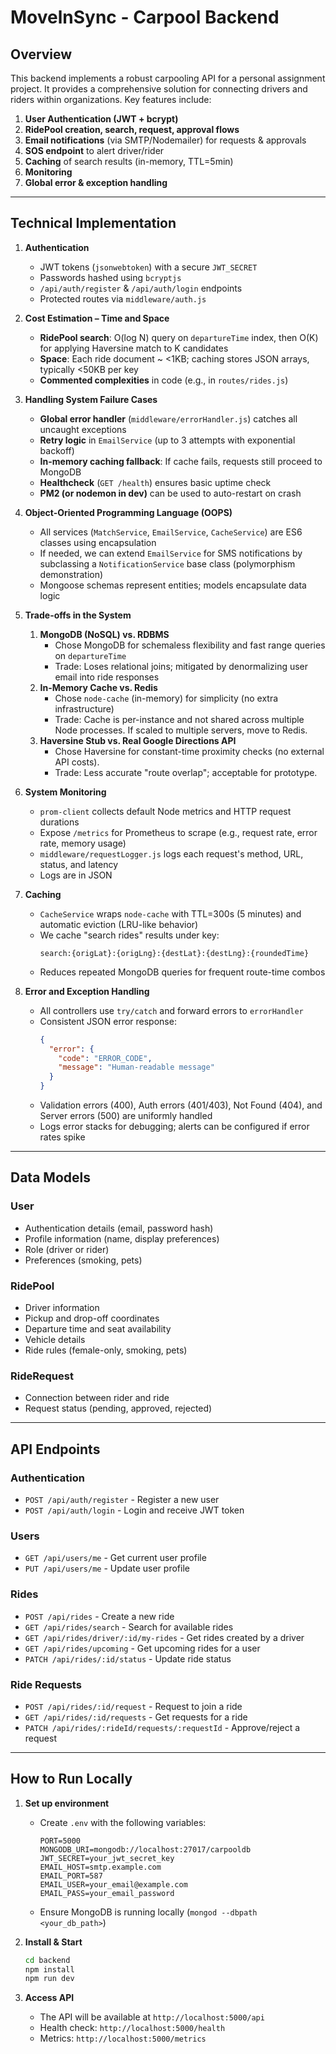 # MovelnSync - Carpool Backend

## Overview
This backend implements a robust carpooling API for a personal assignment project. It provides a comprehensive solution for connecting drivers and riders within organizations. Key features include:

1. **User Authentication (JWT + bcrypt)**
2. **RidePool creation, search, request, approval flows**
3. **Email notifications** (via SMTP/Nodemailer) for requests & approvals
4. **SOS endpoint** to alert driver/rider
5. **Caching** of search results (in-memory, TTL=5min)
6. **Monitoring**
7. **Global error & exception handling**

---

## Technical Implementation

1. **Authentication**  
   - JWT tokens (`jsonwebtoken`) with a secure `JWT_SECRET`  
   - Passwords hashed using `bcryptjs`  
   - `/api/auth/register` & `/api/auth/login` endpoints  
   - Protected routes via `middleware/auth.js`  

2. **Cost Estimation – Time and Space**  
   - **RidePool search**: O(log N) query on `departureTime` index, then O(K) for applying Haversine match to K candidates  
   - **Space**: Each ride document ~ <1KB; caching stores JSON arrays, typically <50KB per key  
   - **Commented complexities** in code (e.g., in `routes/rides.js`)  

3. **Handling System Failure Cases**  
   - **Global error handler** (`middleware/errorHandler.js`) catches all uncaught exceptions  
   - **Retry logic** in `EmailService` (up to 3 attempts with exponential backoff)  
   - **In-memory caching fallback**: If cache fails, requests still proceed to MongoDB  
   - **Healthcheck** (`GET /health`) ensures basic uptime check  
   - **PM2 (or nodemon in dev)** can be used to auto-restart on crash  

4. **Object-Oriented Programming Language (OOPS)**  
   - All services (`MatchService`, `EmailService`, `CacheService`) are ES6 classes using encapsulation  
   - If needed, we can extend `EmailService` for SMS notifications by subclassing a `NotificationService` base class (polymorphism demonstration)  
   - Mongoose schemas represent entities; models encapsulate data logic  

5. **Trade-offs in the System**  
   1. **MongoDB (NoSQL) vs. RDBMS**  
      - Chose MongoDB for schemaless flexibility and fast range queries on `departureTime`  
      - Trade: Loses relational joins; mitigated by denormalizing user email into ride responses  
   2. **In-Memory Cache vs. Redis**  
      - Chose `node-cache` (in-memory) for simplicity (no extra infrastructure)  
      - Trade: Cache is per-instance and not shared across multiple Node processes. If scaled to multiple servers, move to Redis.  
   3. **Haversine Stub vs. Real Google Directions API**  
      - Chose Haversine for constant-time proximity checks (no external API costs).  
      - Trade: Less accurate "route overlap"; acceptable for prototype.  

6. **System Monitoring**  
   - `prom-client` collects default Node metrics and HTTP request durations  
   - Expose `/metrics` for Prometheus to scrape (e.g., request rate, error rate, memory usage)  
   - `middleware/requestLogger.js` logs each request's method, URL, status, and latency
   - Logs are in JSON

7. **Caching**  
   - `CacheService` wraps `node-cache` with TTL=300s (5 minutes) and automatic eviction (LRU-like behavior)  
   - We cache "search rides" results under key:  
     ```
     search:{origLat}:{origLng}:{destLat}:{destLng}:{roundedTime}
     ```  
   - Reduces repeated MongoDB queries for frequent route-time combos  

8. **Error and Exception Handling**  
   - All controllers use `try/catch` and forward errors to `errorHandler`  
   - Consistent JSON error response:  
     ```json
     {
       "error": {
         "code": "ERROR_CODE",
         "message": "Human-readable message"
       }
     }
     ```  
   - Validation errors (400), Auth errors (401/403), Not Found (404), and Server errors (500) are uniformly handled  
   - Logs error stacks for debugging; alerts can be configured if error rates spike  

---

## Data Models

### User
- Authentication details (email, password hash)
- Profile information (name, display preferences)
- Role (driver or rider)
- Preferences (smoking, pets)

### RidePool
- Driver information
- Pickup and drop-off coordinates
- Departure time and seat availability
- Vehicle details
- Ride rules (female-only, smoking, pets)

### RideRequest
- Connection between rider and ride
- Request status (pending, approved, rejected)

---

## API Endpoints

### Authentication
- `POST /api/auth/register` - Register a new user
- `POST /api/auth/login` - Login and receive JWT token

### Users
- `GET /api/users/me` - Get current user profile
- `PUT /api/users/me` - Update user profile

### Rides
- `POST /api/rides` - Create a new ride
- `GET /api/rides/search` - Search for available rides
- `GET /api/rides/driver/:id/my-rides` - Get rides created by a driver
- `GET /api/rides/upcoming` - Get upcoming rides for a user
- `PATCH /api/rides/:id/status` - Update ride status

### Ride Requests
- `POST /api/rides/:id/request` - Request to join a ride
- `GET /api/rides/:id/requests` - Get requests for a ride
- `PATCH /api/rides/:rideId/requests/:requestId` - Approve/reject a request

---

## How to Run Locally

1. **Set up environment**  
   - Create `.env` with the following variables:
     ```
     PORT=5000
     MONGODB_URI=mongodb://localhost:27017/carpooldb
     JWT_SECRET=your_jwt_secret_key
     EMAIL_HOST=smtp.example.com
     EMAIL_PORT=587
     EMAIL_USER=your_email@example.com
     EMAIL_PASS=your_email_password
     ```
   - Ensure MongoDB is running locally (`mongod --dbpath <your_db_path>`)  

2. **Install & Start**  
   ```bash
   cd backend
   npm install
   npm run dev
   ```

3. **Access API**
   - The API will be available at `http://localhost:5000/api`
   - Health check: `http://localhost:5000/health`
   - Metrics: `http://localhost:5000/metrics`
